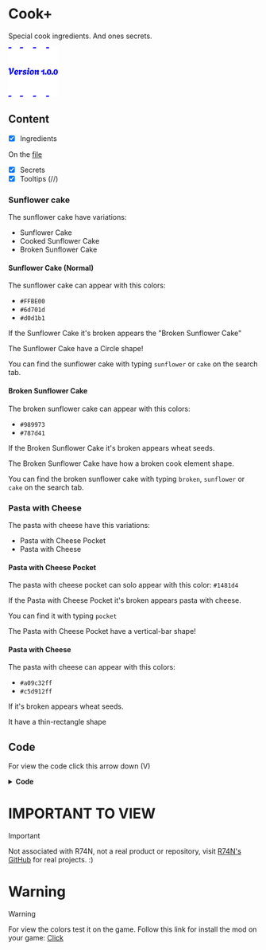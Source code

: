# Cook+

Special cook ingredients. And ones secrets.

<img src="./version.svg" width="100px" height="100px">

## Content

- [x] Ingredients

On the [file](./cook+.js)

- [x] Secrets
- [x] Tooltips (//)

### Sunflower cake

The sunflower cake have variations:

- Sunflower Cake
- Cooked Sunflower Cake
- Broken Sunflower Cake

#### Sunflower Cake (Normal)

The sunflower cake can appear with this colors:

- `#FFBE00`
- `#6d701d`
- `#d0d1b1`

If the Sunflower Cake it's broken appears the "Broken Sunflower Cake"

The Sunflower Cake have a Circle shape!

You can find the sunflower cake with typing `sunflower` or `cake` on the search tab.

#### Broken Sunflower Cake

The broken sunflower cake can appear with this colors:

- `#989973`
- `#787d41`

If the Broken Sunflower Cake it's broken appears wheat seeds.

The Broken Sunflower Cake have how a broken cook element shape.

You can find the broken sunflower cake with typing `broken`, `sunflower` or `cake` on the search tab.

### Pasta with Cheese

The pasta with cheese have this variations:

- Pasta with Cheese Pocket
- Pasta with Cheese

#### Pasta with Cheese Pocket

The pasta with cheese pocket can solo appear with this color: `#1481d4`

If the Pasta with Cheese Pocket it's broken appears pasta with cheese.

You can find it with typing `pocket`

The Pasta with Cheese Pocket have a vertical-bar shape!

#### Pasta with Cheese

The pasta with cheese can appear with this colors:

- `#a09c32ff`
- `#c5d912ff`

If it's broken appears wheat seeds.

It have a thin-rectangle shape

## Code

For view the code click this arrow down (V)

<details>
<summary><b>Code</b></summary>

```javascript
// Nico1Monte's Mod
// cook+

addIngredient("sunflower_cake",{
    color:["#FFBE00", "#6d701d", "#d0d1b1"],
    type:"decor",
    shape:"circle",
    keywords:"sunflower,cake",
    broken:"broken_sunflower_cake"
});

addIngredient("cooked_sunflower_cake",{
    color:["#ffffff", "#bfc0a4", "#edeed5", "#fffff6"],
    type:"decor",
    shape:"circle",
    keywords:"sunflower,cake,cooked",
    broken:"broken_sunflower_cake"
});

addIngredient("broken_sunflower_cake",{
    color:["#989973", "#787d41"],
    type:"thick_liquid",
    shape:"blob_short",
    keywords:"broken,sunflower,cake",
    broken:"wheat"
});

addIngredient("pasta_with_cheese_pocket",{
    color:"#1481d4",
    type:"decor",
    shape:"bar_vertical",
    keywords:"pocket",
    broken:"pasta_with_cheese"
});

addIngredient("pasta_with_cheese",{
    color:["#a09c32ff", "#c5d912ff"],
    shape:"rectangle_thin",
    keywords:"pasta,cheese",
    broken:"wheat"
});


// Barks are make for make black ingredients or white liquids.
addIngredient("bark",{
    color:"#000000",
    shape:"circle",
    keywords:"b",
    broken:"broken_bark"
});

addIngredient("broken_bark",{
    color:"#ffffff",
    type:"liquid",
    keywords:"bb"
});



// Made by Nico1Monte
// Helps by Mods:
// Nutrients.js and a_cooks_corner.js
```

</details>

# IMPORTANT TO VIEW

> [!IMPORTANT]
> Not associated with R74N, not a real product or repository, visit [R74N's GitHub](https://github.com/R74nCom) for real projects. :)

# Warning

> [!WARNING]
> For view the colors test it on the game. Follow this link for install the mod on your game: [Click](https://raw.githubusercontent.com/nico1monte/my_r74n_infinitechef_mods/refs/heads/main/src/How-to-Install-a-Mod.gif)